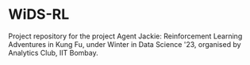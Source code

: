 # WiDS-RL
Project repository for the project Agent Jackie: Reinforcement Learning Adventures in Kung Fu, under Winter in Data Science '23, organised by Analytics Club, IIT Bombay.
